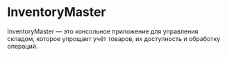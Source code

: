 # InventoryMaster
InventoryMaster — это консольное приложение для управления складом, которое упрощает учёт товаров, их доступность и обработку операций.
